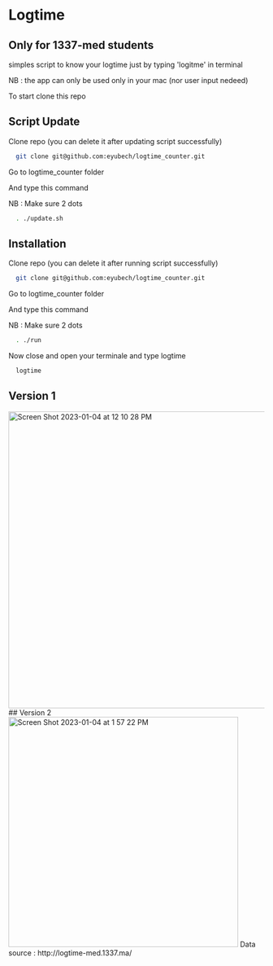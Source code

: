 # Logtime

## Only for 1337-med students

simples script to know your logtime just by typing 'logitme' in terminal

NB : the app can only be used only in your mac (nor user input nedeed)

To start clone this repo
    
## Script Update
Clone repo (you can delete it after updating script successfully)
```bash
  git clone git@github.com:eyubech/logtime_counter.git
```

Go to logtime_counter folder

And type this command

NB : Make sure 2 dots

```bash
  . ./update.sh
```

## Installation

Clone repo (you can delete it after running script successfully)

```bash
  git clone git@github.com:eyubech/logtime_counter.git
```

Go to logtime_counter folder

And type this command

NB : Make sure 2 dots

```bash
  . ./run
```
Now close and open your terminale and type logtime

```bash
  logtime
```
## Version 1
<img width="583" alt="Screen Shot 2023-01-04 at 12 10 28 PM" src="https://user-images.githubusercontent.com/76597998/210543178-76cc1c10-bcdb-4aba-99b0-875892c68f04.png">
## Version 2
<img width="452" alt="Screen Shot 2023-01-04 at 1 57 22 PM" src="https://user-images.githubusercontent.com/76597998/210560350-f9e610d1-8ffc-43ca-8112-ec37d91b9909.png">
Data source :  http://logtime-med.1337.ma/
